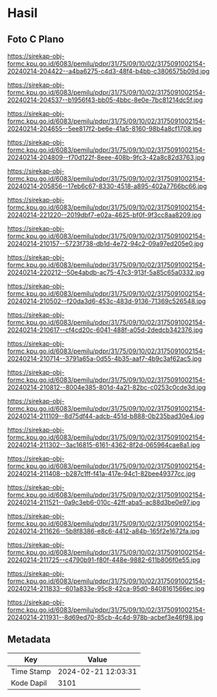 # Hasil

## Foto C Plano

https://sirekap-obj-formc.kpu.go.id/6083/pemilu/pdpr/31/75/09/10/02/3175091002154-20240214-204422--a4ba6275-c4d3-48f4-b4bb-c3806575b09d.jpg

https://sirekap-obj-formc.kpu.go.id/6083/pemilu/pdpr/31/75/09/10/02/3175091002154-20240214-204537--b1956f43-bb05-4bbc-8e0e-7bc81214dc5f.jpg

https://sirekap-obj-formc.kpu.go.id/6083/pemilu/pdpr/31/75/09/10/02/3175091002154-20240214-204655--5ee817f2-be6e-41a5-8160-98b4a8cf1708.jpg

https://sirekap-obj-formc.kpu.go.id/6083/pemilu/pdpr/31/75/09/10/02/3175091002154-20240214-204809--f70d122f-8eee-408b-9fc3-42a8c82d3763.jpg

https://sirekap-obj-formc.kpu.go.id/6083/pemilu/pdpr/31/75/09/10/02/3175091002154-20240214-205856--17eb6c67-8330-4518-a895-402a7766bc66.jpg

https://sirekap-obj-formc.kpu.go.id/6083/pemilu/pdpr/31/75/09/10/02/3175091002154-20240214-221220--2019dbf7-e02a-4625-bf0f-9f3cc8aa8209.jpg

https://sirekap-obj-formc.kpu.go.id/6083/pemilu/pdpr/31/75/09/10/02/3175091002154-20240214-210157--5723f738-db1d-4e72-94c2-09a97ed205e0.jpg

https://sirekap-obj-formc.kpu.go.id/6083/pemilu/pdpr/31/75/09/10/02/3175091002154-20240214-220212--50e4abdb-ac75-47c3-913f-5a85c65a0332.jpg

https://sirekap-obj-formc.kpu.go.id/6083/pemilu/pdpr/31/75/09/10/02/3175091002154-20240214-210502--f20da3d6-453c-483d-9136-71369c526548.jpg

https://sirekap-obj-formc.kpu.go.id/6083/pemilu/pdpr/31/75/09/10/02/3175091002154-20240214-210617--cf4cd20c-6041-488f-a05d-2dedcb342376.jpg

https://sirekap-obj-formc.kpu.go.id/6083/pemilu/pdpr/31/75/09/10/02/3175091002154-20240214-210714--3791a65a-0d55-4b35-aaf7-4b9c3af62ac5.jpg

https://sirekap-obj-formc.kpu.go.id/6083/pemilu/pdpr/31/75/09/10/02/3175091002154-20240214-210812--8004e385-801d-4a21-82bc-c0253c0cde3d.jpg

https://sirekap-obj-formc.kpu.go.id/6083/pemilu/pdpr/31/75/09/10/02/3175091002154-20240214-211109--8d75df44-adcb-451d-b888-0b235bad30e4.jpg

https://sirekap-obj-formc.kpu.go.id/6083/pemilu/pdpr/31/75/09/10/02/3175091002154-20240214-211302--3ac16815-6161-4362-8f2d-065964cae8a1.jpg

https://sirekap-obj-formc.kpu.go.id/6083/pemilu/pdpr/31/75/09/10/02/3175091002154-20240214-211408--b287c1ff-f41a-417e-94c1-82bee49377cc.jpg

https://sirekap-obj-formc.kpu.go.id/6083/pemilu/pdpr/31/75/09/10/02/3175091002154-20240214-211521--0a9c3eb6-010c-42ff-aba5-ac88d3be0e97.jpg

https://sirekap-obj-formc.kpu.go.id/6083/pemilu/pdpr/31/75/09/10/02/3175091002154-20240214-211626--5b8f8386-e8c6-4412-a84b-165f2e1672fa.jpg

https://sirekap-obj-formc.kpu.go.id/6083/pemilu/pdpr/31/75/09/10/02/3175091002154-20240214-211725--c4790b91-f80f-448e-9882-611b806f0e55.jpg

https://sirekap-obj-formc.kpu.go.id/6083/pemilu/pdpr/31/75/09/10/02/3175091002154-20240214-211833--601a833e-95c8-42ca-95d0-8408161566ec.jpg

https://sirekap-obj-formc.kpu.go.id/6083/pemilu/pdpr/31/75/09/10/02/3175091002154-20240214-211931--8d69ed70-85cb-4c4d-978b-acbef3e46f98.jpg


## Metadata

| Key        | Value               |
| ---------- | ------------------- |
| Time Stamp | 2024-02-21 12:03:31 |
| Kode Dapil | 3101                |



